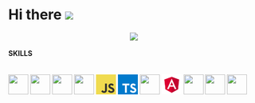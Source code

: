 # Hi there <img src="https://github.com/TheDudeThatCode/TheDudeThatCode/blob/master/Assets/Hi.gif" width="29px">

<div align="center">

![](https://camo.githubusercontent.com/992babdffd8c74a1502de375fbdf7e4d54773242/68747470733a2f2f6d656469612e67697068792e636f6d2f6d656469612f53576f536b4e36447854737a71494b4571762f67697068792e676966)
</div>

**SKILLS**  
<br/>
<br/>
<code><img height="40" width="40" src="https://encrypted-tbn0.gstatic.com/images?q=tbn:ANd9GcR5uvjSdCo6VYwgc5rbhjrVxkGyi41FpHZ4hedExWOEuaAotbreXsoBd0LMeP6dDALj3nw&usqp=CAU"></code>
<code><img height="40" width="40" src="https://i2.wp.com/thecodeblogger.com/wp-content/uploads/2019/03/webp.net-resizeimage-2.png?fit=303%2C300&ssl=1"></code>
<code><img height="40" width="40" src="https://www.flaticon.com/svg/static/icons/svg/1216/1216733.svg"></code>
<code><img height="40" width="40" src="https://cdn.iconscout.com/icon/free/png-256/css-131-722685.png"></code>
<code><img height="40" width="40" src="https://raw.githubusercontent.com/github/explore/80688e429a7d4ef2fca1e82350fe8e3517d3494d/topics/javascript/javascript.png"></code>
<code><img height="40" width="40" src="https://raw.githubusercontent.com/github/explore/80688e429a7d4ef2fca1e82350fe8e3517d3494d/topics/typescript/typescript.png"></code>
<code><img height="40" width="40" src="https://getbootstrap.com/docs/5.0/assets/brand/bootstrap-social-logo.png"></code>
<code><img height="40" width="40" src="https://raw.githubusercontent.com/github/explore/80688e429a7d4ef2fca1e82350fe8e3517d3494d/topics/angular/angular.png"></code>
<code><img height="40" width="40" src="https://upload.wikimedia.org/wikipedia/commons/thumb/2/29/Postgresql_elephant.svg/1200px-Postgresql_elephant.svg.png"></code>
<code><img height="40" width="40" src="https://cdnlogo.com/logos/m/21/microsoft-sql-server.svg"></code>
<code><img height="40" width="40" src="https://upload.wikimedia.org/wikipedia/commons/thumb/3/3f/Git_icon.svg/1024px-Git_icon.svg.png"></code>
<br/>
